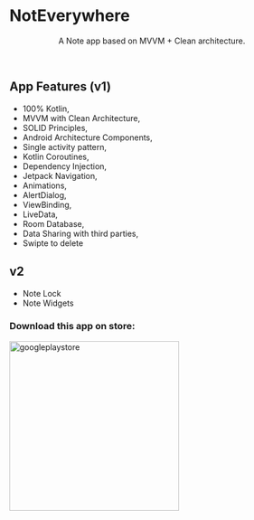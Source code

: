 # NotEverywhere
<p align="center">    
A Note app based on MVVM + Clean architecture.<br>  
</p>  
</br>  

## App Features (v1)
* 100% Kotlin,
* MVVM with Clean Architecture,
* SOLID Principles,
* Android Architecture Components,
* Single activity pattern,
* Kotlin Coroutines,
* Dependency Injection,
* Jetpack Navigation,
* Animations,
* AlertDialog,
* ViewBinding,
* LiveData,
* Room Database,
* Data Sharing with third parties,
* Swipte to delete

## v2
* Note Lock
* Note Widgets

<h3 align="left">Download this app on store:</h3>
<p align="left"> <a href="https://play.google.com/store/apps/details?id=com.mert.noteverywhere" target="_blank" rel="noreferrer"> <img src="https://upload.wikimedia.org/wikipedia/commons/7/78/Google_Play_Store_badge_EN.svg" alt="googleplaystore" width="300" height="300"/> </a> </p>
